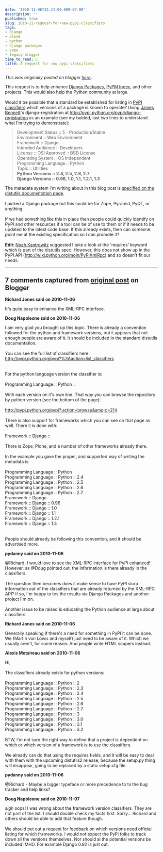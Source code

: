 ```yaml
---
date: '2010-11-06T12:34:00.000-07:00'
description: ''
published: true
slug: 2010-11-request-for-new-pypi-classifiers
tags:
- django
- plone
- python
- django packages
- zope
- legacy-blogger
time_to_read: 5
title: A request for new pypi classifiers
---
```


*This was originally posted on blogger [here](https://pydanny.blogspot.com/2010/11/request-for-new-pypi-classifiers.html)*.

This request is to help enhance <a href="http://djangopackages.com/">Django Packages</a>, <a href="http://code.activestate.com/pypm/">PyPM Index</a>, and other projects. This would also help the Python community at large.<br /><br />Would it be possible that a standard be established for listing in <a href="http://pypi.python.org/pypi">PyPI</a> <a href="http://docs.python.org/distutils/setupscript.html#additional-meta-data">classifiers</a> which versions of a package is known to operate? Using <a href="http://b-list.org/">James Bennett</a>'s django-registration at <a href="http://pypi.python.org/pypi/django-registration">http://pypi.python.org/pypi/django-registration</a> as an example (see my bolded, last two lines to understand what I'm trying to demonstrate):<br /><blockquote>Development Status :: 5 - Production/Stable<br />Environment :: Web Environment<br />Framework :: Django<br />Intended Audience :: Developers<br />License :: OSI Approved :: BSD License<br />Operating System :: OS Independent<br />Programming Language :: Python<br />Topic :: Utilities<br /><b>Python Versions :: 2.4, 2.5, 2.6, 2.7<br />Django Versions :: 0.96, 1.0, 1.1, 1.2.1, 1.3</b></blockquote>The metadata system I'm writing about in this blog post is <a href="http://docs.python.org/distutils/setupscript.html#additional-meta-data">specified on the distutils documentation page</a>.<br /><br />I picked a Django package but this could be for Zope, Pyramid, PyQT, or anything.<br /><br />If we had something like this in place then people could quickly identify on PyPI and other resources if a tool can be of use to&nbsp;them or if it needs to be updated to the latest code base. If this already exists, then can someone point me at the existing specification so I can promote it?<br /><br /><b>Edit: </b><a href="https://coderanger.net/">Noah Kantrowitz</a> suggested I take a look at the 'requires' keyword which is part of the distutils spec. However, this does not show up in the PyPI API (<a href="http://wiki.python.org/moin/PyPiXmlRpc">http://wiki.python.org/moin/PyPiXmlRpc</a>) and so doesn't fit our needs.

---

## 7 comments captured from [original post](https://pydanny.blogspot.com/2010/11/request-for-new-pypi-classifiers.html) on Blogger

**Richard Jones said on 2010-11-06**

It's quite easy to enhance the XML-RPC interface.

**Doug Napoleone said on 2010-11-06**

I am very glad you brought up this topic. There is already a convention followed for the python and framework versions, but it appears that not enough people are aware of it. It should be included in the standard distutils documentation.<br /><br />You can see the full list of classifiers here:<br />http://pypi.python.org/pypi?%3Aaction=list_classifiers<br /><br /><br />For the python language version the classifier is:<br /><br />Programming Language :: Python :: <br /><br />With each version on it's own line. That way you can browse the repository by python version (see the bottom of the page):<br /><br />http://pypi.python.org/pypi?:action=browse&amp;c=214<br /><br />There is also support for frameworks which you can see on that page as well. There it is done with:<br /><br />Framework :: Django :: <br /><br />There is Zope, Plone, and a number of other frameworks already there.<br /><br />In the example you gave the proper, and supported way of writing the metadata is:<br /><br />Programming Language :: Python<br />Programming Language :: Python :: 2.4<br />Programming Language :: Python :: 2.5<br />Programming Language :: Python :: 2.6<br />Programming Language :: Python :: 2.7<br />Framework :: Django<br />Framework :: Django :: 0.96<br />Framework :: Django :: 1.0<br />Framework :: Django :: 1.1<br />Framework :: Django :: 1.2.1<br />Framework :: Django :: 1.3<br /><br /><br />People should already be following this convention, and it should be advertised more.

**pydanny said on 2010-11-06**

@Richard, I would love to see the XML-RPC interface for PyPI enhanced! However, as @Doug pointed out, the information is there already in the classifiers.<br /><br />The question then becomes does it make sense to have PyPI slurp information out of the classifiers that are already returned by the XML-RPC API? If so, I'm happy to tes the results via Django Packages and another project I'm on.<br /><br />Another issue to be raised is educating the Python audience at large about classifiers.

**Richard Jones said on 2010-11-06**

Generally speaking if there's a need for something in PyPI it can be done. We (Martin von Löwis and myself) just need to be aware of it. Which we usually aren't, for some reason. And people write HTML scapers instead.

**Alexis Metaireau said on 2010-11-06**

Hi, <br /><br />The classifiers already exists for python versions:<br /><br />Programming Language :: Python :: 2<br />Programming Language :: Python :: 2.3<br />Programming Language :: Python :: 2.4<br />Programming Language :: Python :: 2.5<br />Programming Language :: Python :: 2.6<br />Programming Language :: Python :: 2.7<br />Programming Language :: Python :: 3<br />Programming Language :: Python :: 3.0<br />Programming Language :: Python :: 3.1<br />Programming Language :: Python :: 3.2<br /><br />BTW, I'm not sure the right way to define that a project is dependent on which or which version of a framework is to use the classifiers.<br /><br />We already can do that using the requires fields, and it will be easy to deal with them with the upcoming distutils2 release, because the setup.py thing will disappear, going to be replaced by a static setup.cfg file.

**pydanny said on 2010-11-06**

@Richard - Maybe a bigger typeface or more precedence to to the bug tracker and help links?

**Doug Napoleone said on 2010-11-07**

*sigh* oops! I was wrong about the framework version classifiers. They are not part of the list. I should double check my facts first. Sorry... Richard and others should be able to add that feature though.<br /><br />We should put out a request for feedback on which versions need official listing for which frameworks. I would not expect the PyPi folks to track down all the versions themselves. Nor should al the potential versions be included IMHO. For example Django 0.92 is just out.

